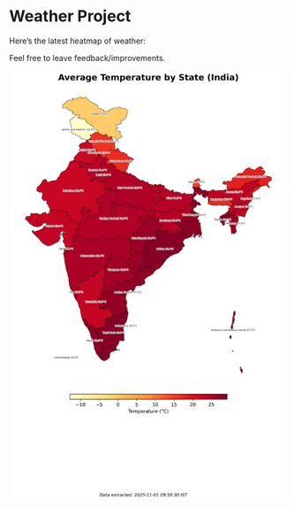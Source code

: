 # Weather Project

Here’s the latest heatmap of weather:

Feel free to leave feedback/improvements.

![India Heatmap](docs/assets/india_heatmap.png?v=058130)
